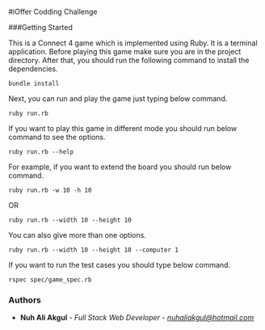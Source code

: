 #iOffer Codding Challenge

###Getting Started

This is a Connect 4 game which is implemented using Ruby. It is a terminal application. Before playing this game
make sure you are in the project directory. After that, you should run the following command to install the dependencies.

```
bundle install
```

Next, you can run and play the game just typing below command.

```
ruby run.rb
```

If you want to play this game in different mode you should run below command to see the options.

```
ruby run.rb --help
```

For example, if you want to extend the board you should run below command.

```
ruby run.rb -w 10 -h 10
```
OR
```
ruby run.rb --width 10 --height 10
```

You can also give more than one options.

```
ruby run.rb --width 10 --height 10 --computer 1
```

If you want to run the test cases you should type below command.

```
rspec spec/game_spec.rb
```

### Authors

* **Nuh Ali Akgul** - *Full Stack Web Developer* - *nuhaliakgul@hotmail.com*